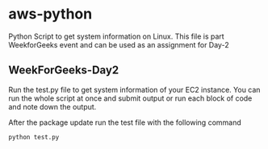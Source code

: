 # aws-python
Python Script to get system information on Linux. This file is part WeekforGeeks event and can be used as an assignment for Day-2

## WeekForGeeks-Day2 

Run the test.py file to get system information of your EC2 instance. You can run the whole script at once and submit output or run each block of code and note down the output.

After the package update run the test file with the following command

```
python test.py
```
